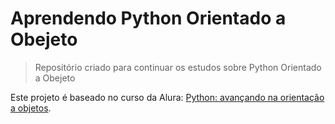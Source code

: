 # Aprendendo Python Orientado a Obejeto

<!---Esses são exemplos. Veja https://shields.io para outras pessoas ou para personalizar este conjunto de escudos. Você pode querer incluir dependências, status do projeto e informações de licença aqui--->

> Repositório criado para continuar os estudos sobre Python Orientado a Obejeto

Este projeto é baseado no curso da Alura: [Python: avançando na orientação a objetos](https://cursos.alura.com.br/course/python-3-avancando-orientacao-objetos).
